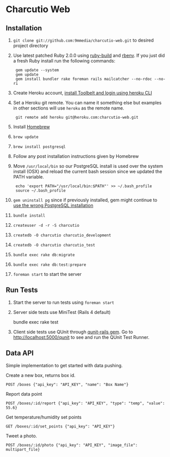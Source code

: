 # Charcutio Web

## Installation

1. `git clone git://github.com:9mmedia/charcutio-web.git` to desired project directory
2. Use latest patched Ruby 2.0.0 using [ruby-build](https://github.com/sstephenson/ruby-build) and [rbenv](https://github.com/sstephenson/rbenv). If you just did a fresh Ruby install run the following commands:

        gem update --system
        gem update
        gem install bundler rake foreman rails mailcatcher --no-rdoc --no-ri

3. Create Heroku account, [install Toolbelt and login using heroku CLI](https://devcenter.heroku.com/articles/quickstart#step-2-install-the-heroku-toolbelt)
4. Set a Heroku git remote. You can name it something else but examples in other sections will use `heroku` as the remote name.

        git remote add heroku git@heroku.com:charcutio-web.git

5. Install [Homebrew](http://brew.sh/)
6. `brew update`
7. `brew install postgresql`
8. Follow any post installation instructions given by Homebrew
9. Move `/usr/local/bin` so our PostgreSQL install is used over the system install (OSX) and reload the current bash session since we updated the PATH variable.

        echo 'export PATH="/usr/local/bin:$PATH"' >> ~/.bash_profile
        source ~/.bash_profile

10. `gem uninstall pg` since if previously installed, gem might continue to [use the wrong PostgreSQL installation](http://tammersaleh.com/posts/installing-postgresql-for-rails-3-1-on-lion)
11. `bundle install`
12. `createuser -d -r -S charcutio`
13. `createdb -O charcutio charcutio_development`
14. `createdb -O charcutio charcutio_test`
15. `bundle exec rake db:migrate`
16. `bundle exec rake db:test:prepare`
17. `foreman start` to start the server

## Run Tests

1. Start the server to run tests using `foreman start`
2. Server side tests use MiniTest (Rails 4 default)

    bundle exec rake test

3. Client side tests use QUnit through [qunit-rails gem](https://github.com/frodsan/qunit-rails). Go to [http://localhost:5000/qunit](http://localhost:5000/qunit) to see and run the QUnit Test Runner.

## Data API

Simple implementation to get started with data pushing.

Create a new box, returns box id.

    POST /boxes {"api_key": "API_KEY", "name": "Box Name"}

Report data point

    POST /boxes/:id/report {"api_key": "API_KEY", "type": "temp", "value": 55.6}

Get temperature/humidity set points

    GET /boxes/:id/set_points {"api_key": "API_KEY"}

Tweet a photo.

    POST /boxes/:id/photo {"api_key": "API_KEY", "image_file": multipart_file}
